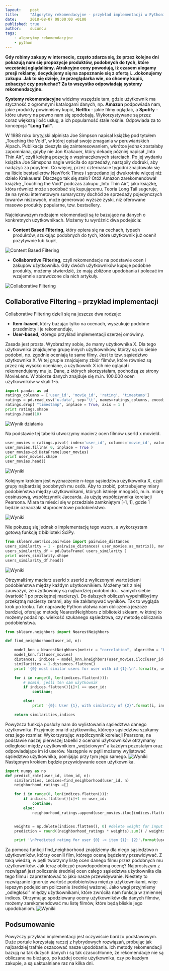 ```yaml
---
layout:    post
title:     "Algorytmy rekomendacyjne - przykład implementacji w Pythonie"
date:      2018-08-07 08:00:00 +0100
published: true
author:    sucuncu
tags:
    - algorytmy rekomendacyjne
    - python
---
```

**Gdy robimy zakupy w internecie, często zdarza się, że przez kolejne dni pokazują nam się propozycje produktów, podobnych do tych, które wcześniej oglądaliśmy. Atrakcyjne ceny powodują, iż czasem ulegamy presji reklamy, decydujemy się na zapoznanie się z ofertą i...dokonujemy zakupu. Jak to się dzieje, że przeglądarka wie, co chcemy kupić, zobaczyć czy posłuchać? Za to wszystko odpowiadają systemy rekomendacyjne.**

**Systemy rekomendacyjne** widzimy wszędzie tam, gdzie użytkownik ma styczność z ogromnymi katalogami danych, np. **Amazon** podpowiada nam, jakie produkty powinniśmy kupić, **Netflix** - jakie filmy oglądać, a **Spotify** - które utwory na pewno nam się spodobają. Wykorzystywane są przez coraz większą ilość usług, a ich popularność stale rośnie. Odpowiada za to koncepcja **"Long Tail"**.

W 1988 roku brytyjski alpinista Joe Simpson napisał książkę pod tytułem „Touching the Void”, w której opisał swoje zmagania w peruwiańskich Alpach. Publikacja cieszyła się zainteresowaniem, wkrótce jednak zostałaby zapomniana, gdyby nie Jon Krakauer, który dekadę później napisał „Into Thin Air”, czyli kolejną pozycję o wspinaczkowych starciach. Po jej wydaniu książka Joe Simspona nagle wróciła do sprzedaży, nastąpiły dodruki, aby nadążyć za popytem. Co więcej, przez czternaście tygodni znajdowała się na liście bestsellerów NewYork Times i sprzedano jej dwukrotnie więcej niż dzieło Krakauera! Dlaczego tak się stało? Otóż Amazon zarekomendował książkę „Touching the Void” podczas zakupu „Into Thin Air”, jako książkę, która również może spodobać się kupującemu. Teoria Long Tail sugeruje, że na rynku internetowym sumaryczny dochód ze sprzedaży pojedynczych towarów niszowych, może generować wyższe zyski, niż oferowane masowo produkty popularne, tzw. bestsellery.

Najciekawszym rodzajem rekomendacji są te bazujące na danych o konkretnych użytkownikach. Możemy tu wyróżnić dwa podejścia:

- **Content Based Filtering**, który opiera się na cechach, typach produktów, szukając podobnych do tych, które użytkownik już ocenił pozytywnie lub kupił,

![Content Based Filtering](/assets/img/posts/2018-08-07-algorytmy-rekomendacyjne-przyklad-implementacji-w-pythonie/1.jpg)

- **Collaborative Filtering**, czyli rekomendacje na podstawie ocen i zakupów użytkownika. Gdy dwóch użytkowników kupuje podobne produkty, możemy stwierdzić, że mają zbliżone upodobania i polecać im wzajemnie sprawdzone dla nich artykuły.

![Collaborative Filtering](/assets/img/posts/2018-08-07-algorytmy-rekomendacyjne-przyklad-implementacji-w-pythonie/2.jpg)

## Collaborative Filtering – przykład implementacji
Collaborative Filtering dzieli się na jeszcze dwa rodzaje:
- **Item-based**, który bazując tylko na ocenach, wyszukuje podobne przedmioty i je rekomenduje,
- **User-based**, którego przykład implementacji szerzej omówimy.

Zasada jest prosta. Wyobraźmy sobie, że mamy użytkownika X. Dla tego użytkownika znajdujemy grupę innych użytkowników, którzy są do siebie podobni, np. zgodnie oceniają te same filmy. Jest to tzw. sąsiedztwo użytkownika X. W tej grupie znajdujemy zbiór filmów, które również są przez nią wysoko oceniane, a użytkownik X ich nie oglądał i rekomendujemy mu je. Dane, z których skorzystałam, pochodzą ze strony MovieLens. W zbiorze danych znajduje się m.in. 100.000 ocen użytkowników w skali 1-5.
```python
import pandas as pd
ratings_columns = ['user_id', 'movie_id', 'rating', 'timestamp']
ratings = pd.read_csv('u.data', sep='\t', names=ratings_columns, encoding='latin-1')
ratings.drop( "timestamp", inplace = True, axis = 1 )
print ratings.shape
ratings.head(10)
```

![Wynik działania](/assets/img/posts/2018-08-07-algorytmy-rekomendacyjne-przyklad-implementacji-w-pythonie/3.jpg)

Na podstawie tej tabelki utworzymy macierz ocen filmów userId x movieId.
```python
user_movies = ratings.pivot( index='user_id', columns='movie_id', values = "rating" ).reset_index(drop=True)
user_movies.fillna( 0, inplace = True )
user_movies=pd.DataFrame(user_movies)
print user_movies.shape
user_movies.head()
```
![Wyniki](/assets/img/posts/2018-08-07-algorytmy-rekomendacyjne-przyklad-implementacji-w-pythonie/4.jpg)

Kolejnym krokiem jest wyznaczenie n-tego sąsiedztwa użytkownika X, czyli grupy najbardziej podobnych mu osób. Aby to zrobić, potrzebujemy miary podobieństwa między użytkownikami, których istnieje mnogość, m.in. miarę cosinusową, współczynnik Jaccarda. Ja użyję współczynnika korelacji Pearsona. Miara ta mieści się w przedziale zamkniętym [-1, 1], gdzie 1 będzie oznaczała stuprocentowe podobieństwo.

![Wyniki](/assets/img/posts/2018-08-07-algorytmy-rekomendacyjne-przyklad-implementacji-w-pythonie/5.jpg)

Nie pokuszę się jednak o implementację tego wzoru, a wykorzystam gotową funkcję z biblioteki SciPy.
```python
from sklearn.metrics.pairwise import pairwise_distances
users_similarity = 1 - pairwise_distances( user_movies.as_matrix(), metric="correlation" )
users_similarity_df = pd.DataFrame( users_similarity )
print users_similarity.shape
users_similarity_df.head()
```
![Wyniki](/assets/img/posts/2018-08-07-algorytmy-rekomendacyjne-przyklad-implementacji-w-pythonie/6.jpg)

Otrzymaliśmy macierz userId x userId z wyliczonymi wartościami podobieństwa między każdym użytkownikiem. Możemy też z niej zauważyć, że użytkownicy są najbardziej podobni do... samych siebie (wartość 1 po przekątnej macierzy). Do dalszych obliczeń wypełnilibyśmy przekątną macierzy zerami, aby nie zakłamywać wyników. Tak to wygląda krok po kroku. Tak naprawdę Python ułatwia nam obliczenia jeszcze bardziej, oferując metodę NearestNeighbors z biblioteki sklearn, w której to możemy podać np. wielkość szukanego sąsiedztwa, czy metodę obliczania podobieństwa.
```python
from sklearn.neighbors import NearestNeighbors

def find_neighborhood(user_id, n):

    model_knn = NearestNeighbors(metric = "correlation", algorithm = "brute")
    model_knn.fit(user_movies)
    distances, indices = model_knn.kneighbors(user_movies.iloc[user_id-1, :].values.reshape(1, -1), n_neighbors = n+1)
    similarities = 1-distances.flatten()
    print '{0} most similar users for user with id {1}:\n'.format(n, user_id)

    for i in range(0, len(indices.flatten())):
        # pomiń, jeśli ten sam użytkownik
        if indices.flatten()[i]+1 == user_id:
            continue;

        else:
            print '{0}: User {1}, with similarity of {2}'.format(i, indices.flatten()[i]+1, similarities.flatten()[i])

    return similarities,indices
```
Powyższa funkcja posłuży nam do wylistowania sąsiedztwa danego użytkownika. Przyjmuje ona id użytkownika, którego sąsiedztwa szukamy oraz jego rozmiar. Wykorzystując współczynnik korelacji Pearsona, na podstawie naszej pierwszej tabelki z ocenami użytkowników otrzymamy odległości między użytkownikiem „wejściowym” a każdym pozostałym oraz odpowiadające im id userów. Następnie w pętli możemy wylistować sąsiedztwo użytkownika, pomijając przy tym jego samego.
![Wyniki](/assets/img/posts/2018-08-07-algorytmy-rekomendacyjne-przyklad-implementacji-w-pythonie/7.jpg)
Następnym krokiem będzie przywidywanie ocen użytkownika.
```python
import numpy as np
def predict_rate(user_id, item_id, n):
    similarities, indices=find_neighborhood(user_id, n)
    neighborhood_ratings =[]

    for i in range(0, len(indices.flatten())):
        if indices.flatten()[i]+1 == user_id:
            continue;
        else:
            neighborhood_ratings.append(user_movies.iloc[indices.flatten()[i],item_id-1])


    weights = np.delete(indices.flatten(), 0) #delete weight for input user
    prediction = round((neighborhood_ratings * weights).sum() / weights.sum())

    print '\nPredicted rating for user {0} -> item {1}: {2}'.format(user_id,item_id,prediction)
```
Za pomocą funkcji find_neighborhood znajdziemy dla niego sąsiedztwo n użytkowników, którzy ocenili film, którego ocenę będziemy przewidywać. Z taką wiedzą, w pętli tworzymy listę ocen danego filmu przez podobnych mu użytkowników. Jak teraz obliczyć prawdopodobną ocenę? Najprostszym z rozwiązań jest policzenie średniej ocen całego sąsiedztwa użytkownika dla tego filmu i zaprezentować to jako nasze przewidywanie. Niestety to rozwiązanie ignoruje wartość podobieństwa między użytkownikami, więc lepszym podejściem policzenie średniej ważonej. Jako wagi przyjmiemy „odległości” między użytkownikami, które zwróciła nam funkcja w zmiennej indices. Otrzymując spodziewany oceny użytkowników dla danych filmów, możemy zarekomendować mu listę filmów, które będą bliskie jego upodobaniom.
![Wyniki](/assets/img/posts/2018-08-07-algorytmy-rekomendacyjne-przyklad-implementacji-w-pythonie/8.jpg)

## Podsumowanie
Powyższy przykład implementacji jest oczywiście bardzo podstawowym. Duże portale korzystają raczej z hybrydowych rozwiązań, próbując jak najbardziej trafnie oszacować nasze upodobania. Ich metody rekomendacji bazują na tak dużych danych i są tak czasochłonne, że rekomendacje nie są obliczane na bieżąco, po każdej ocenie użytkownika, czy po każdym zakupie, a są uaktualniane raz na kilka dni.
